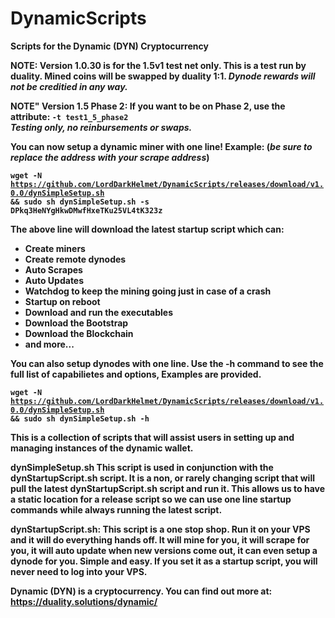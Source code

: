 # DynamicScripts
<b>Scripts for the Dynamic (DYN) Cryptocurrency</b>

<b> NOTE: Version 1.0.30 is for the 1.5v1 test net only. This is a test run by duality. Mined coins will be swapped by duality 1:1. <em>Dynode rewards will not be creditied in any way.</em> </b>

<b> NOTE" Version 1.5 Phase 2: If you want to be on Phase 2, use the attribute: <code>-t test1_5_phase2</code><br>
<em>Testing only, no reinbursements or swaps.</em> <b>

You can now setup a dynamic miner with one line! Example: (<i>be sure to replace the address with your scrape address</i>)

<code>wget -N https://github.com/LordDarkHelmet/DynamicScripts/releases/download/v1.0.0/dynSimpleSetup.sh && sudo sh dynSimpleSetup.sh -s DPkq3HeNYgHkwDMwfHxeTKu25VL4tK323z</code>

The above line will download the latest startup script which can: 
 * Create miners
 * Create remote dynodes
 * Auto Scrapes
 * Auto Updates
 * Watchdog to keep the mining going just in case of a crash
 * Startup on reboot
 * Download and run the executables
 * Download the Bootstrap
 * Download the Blockchain
 * and more...
 
 You can also setup dynodes with one line. Use the -h command to see the full list of capabilietes and options, Examples are provided.  
 
 <code>wget -N https://github.com/LordDarkHelmet/DynamicScripts/releases/download/v1.0.0/dynSimpleSetup.sh && sudo sh dynSimpleSetup.sh -h</code>
 

This is a collection of scripts that will assist users in setting up and managing instances of the dynamic wallet.

<b>dynSimpleSetup.sh</b>
This script is used in conjunction with the dynStartupScript.sh script. It is a non, or rarely changing script that will pull the latest dynStartupScript.sh script and run it. This allows us to have a static location for a release script so we can use one line startup commands while always running the latest script. 

<b>dynStartupScript.sh:</b>
This script is a one stop shop. Run it on your VPS and it will do everything hands off. It will mine for you, it will scrape for you, it will auto update when new versions come out, it can even setup a dynode for you. Simple and easy. If you set it as a startup script, you will never need to log into your VPS.


Dynamic (DYN) is a cryptocurrency. You can find out more at:
https://duality.solutions/dynamic/
